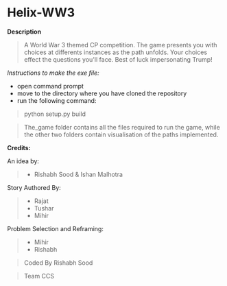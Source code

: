 # Helix-WW3
**Description**
> A World War 3 themed CP competition. The game presents you with choices at differents instances as the path unfolds. Your choices 
effect the questions you'll face. Best of luck impersonating Trump!

*Instructions to make the exe file:*
- open command prompt
- move to the directory where you have cloned the repository
- run the following command:
> python setup.py build

> The_game folder contains all the files required to run the game, while the other two folders contain visualisation of the paths implemented.

**Credits:**

An idea by:
> - Rishabh Sood & Ishan Malhotra

Story Authored By:

> - Rajat
> - Tushar
> - Mihir

Problem Selection and Reframing:
> - Mihir
> - Rishabh 


>Coded By Rishabh Sood

>Team CCS
